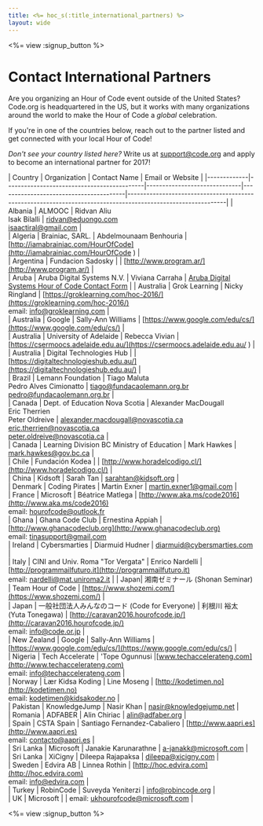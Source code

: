 ```yaml
---
title: <%= hoc_s(:title_international_partners) %>
layout: wide
---
```


<style>
  ul {
    margin: 0px 20px 20px 20px;
  }
</style>

<%= view :signup_button %>

# Contact International Partners

Are you organizing an Hour of Code event outside of the United States? Code.org is headquartered in the US, but it works with many organizations around the world to make the Hour of Code a *global* celebration. 

If you're in one of the countries below, reach out to the partner listed and get connected with your local Hour of Code!

*Don't see your country listed here?* Write us at support@code.org and apply to become an international partner for 2017!



| Country     | Organization                               | Contact Name                         | Email or Website                              | 
|-------------|--------------------------------------------|------------------------------|----------------------------------------|-------------------------------------------------------------------------------------------------------------| 
| Albania     | ALMOOC                                     | Ridvan Aliu <br> Isak Bilalli                 | ridvan@eduongo.com <br> isaactiral@gmail.com                     |                                                                                                                                                                                                                                                                                                                                   
| Algeria     | Brainiac, SARL.                            | Abdelmounaam Benhouria       | [http://iamabrainiac.com/HourOfCode](http://iamabrainiac.com/HourOfCode )     |                                                                                                             
| Argentina   | Fundacion Sadosky                          |                              | [http://www.program.ar/](http://www.program.ar/)                 |                                                                                                             
| Aruba       | Aruba Digital Systems N.V.                 | Viviana Carraha              | [Aruba Digital Systems Hour of Code Contact Form](https://docs.google.com/forms/d/e/1FAIpQLSd8wUtnEgaymJa5FvUlU4yGo5LtOFgwslDRdAEdWVQV3_tdYQ/viewform?c=0&w=1)       | 
| Australia   | Grok Learning                              | Nicky Ringland               | [https://groklearning.com/hoc-2016/](https://groklearning.com/hoc-2016/) <br>email: info@groklearning.com                  |                                                                                                                                                                                                                      
| Australia   | Google                                     | Sally-Ann Williams           | [https://www.google.com/edu/cs/](https://www.google.com/edu/cs/)         |                                                                                                             
| Australia   | University of Adelaide                     | Rebecca Vivian               | [https://csermoocs.adelaide.edu.au/](https://csermoocs.adelaide.edu.au/ )     |                                                                                                           
| Australia   | Digital Technologies Hub                   |                              | [https://digitaltechnologieshub.edu.au/](https://digitaltechnologieshub.edu.au/) |                                                                                                             
| Brazil      | Lemann Foundation                          | Tiago Maluta <br> Pedro Alves  Cimionatto                | tiago@fundacaolemann.org.br <br> pedro@fundacaolemann.org.br             |                                                                                                                                                                                                                       
| Canada      | Dept. of Education Nova Scotia             | Alexander MacDougall <br>Eric Therrien<br> Peter Oldreive       | alexander.macdougall@novascotia.ca <br>eric.therrien@novascotia.ca <br>peter.oldreive@novascotia.ca     |                                                                                                                                                                                                                      
| Canada      | Learning Division BC Ministry of Education | Mark Hawkes                  | mark.hawkes@gov.bc.ca                  |                                                                                                             
| Chile       | Fundación Kodea                            |                              | [http://www.horadelcodigo.cl/](http://www.horadelcodigo.cl/)           |                                                                                                             
| China       | Kidsoft                                    | Sarah Tan                    | sarahtan@kidsoft.org                   |                                                                                                             
| Denmark     | Coding Pirates                             | Martin Exner                 | martin.exner1@gmail.com                |                                                                                                             
| France      | Microsoft                                  | Béatrice Matlega             | [http://www.aka.ms/code2016](http://www.aka.ms/code2016) <br>email: hourofcode@outlook.fr                
| Ghana       | Ghana Code Club                            | Ernestina Appiah             | [http://www.ghanacodeclub.org](http://www.ghanacodeclub.org) <br>email: tinasupport@gmail.com                  
| Ireland     | Cybersmarties                              | Diarmuid Hudner              | diarmuid@cybersmarties.com             |                                                                                                             
| Italy       | CINI and Univ. Roma "Tor Vergata"          | Enrico Nardelli              | [http://programmailfuturo.it](http://programmailfuturo.it) <br>email: nardelli@mat.uniroma2.it            |
| Japan|	湘南ゼミナール (Shonan Seminar) | 	Team Hour of Code |	[https://www.shozemi.com/](https://www.shozemi.com/)  |                                                                              
| Japan       | 一般社団法人みんなのコード (Code for Everyone)          | 利根川 裕太 (Yuta Tonegawa)       | [http://caravan2016.hourofcode.jp/](http://caravan2016.hourofcode.jp/) <br> email: info@code.or.jp                     |                                                                            
| New Zealand | Google                                     | Sally-Ann Williams           | [https://www.google.com/edu/cs/](https://www.google.com/edu/cs/)         |          
| Nigeria     |  Tech Accelerate     |   'Tope Ogunnusi    |[www.techaccelerateng.com](http://www.techaccelerateng.com)<br> email: info@techaccelerateng.com  |                                                                                                  
| Norway      | Lær Kidsa Koding                           | Line Moseng                  | [http://kodetimen.no](http://kodetimen.no)  <br>email: kodetimen@kidsakoder.no               |                                                                                         
| Pakistan    | KnowledgeJump                              | Nasir Khan                   | nasir@knowledgejump.net                |                                                                                                             
| Romania     | ADFABER                                    | Alin Chiriac                 | alin@adfaber.org                       |                                                                                                             
| Spain       | CSTA Spain                                 | Santiago Fernandez-Cabaliero | [http://www.aapri.es](http://www.aapri.es) <br>email: contacto@aapri.es                      |                                                                                                
| Sri Lanka   | Microsoft                                  | Janakie Karunarathne         | a-janakk@microsoft.com                 |                                                                                                             
| Sri Lanka   | XiCigny                                    | Dileepa Rajapaksa            | dileepa@xicigny.com                    |                                                                                                             
| Sweden      | Edvira AB                                  | Linnea Rothin                | [http://hoc.edvira.com](http://hoc.edvira.com) <br>email: info@edvira.com                            |                                                                                    
| Turkey      | RobinCode                                  | Suveyda Yeniterzi            | info@robincode.org                     |    
| UK      | Microsoft                                 |           | email: ukhourofcode@microsoft.com                    |                                                                                                          


<%= view :signup_button %>
